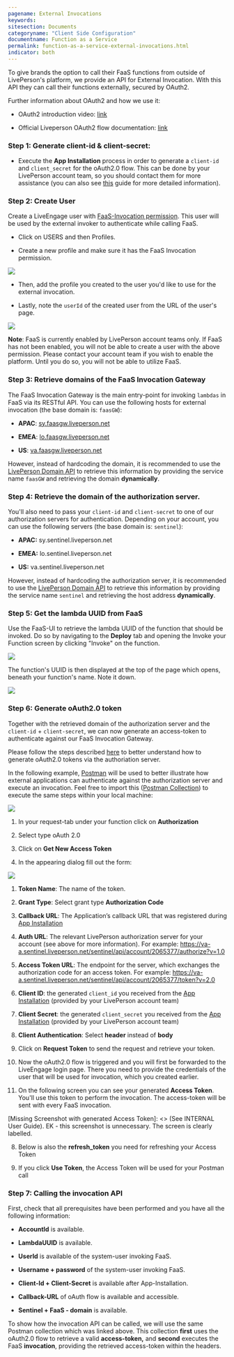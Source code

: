 ```yaml
---
pagename: External Invocations
keywords:
sitesection: Documents
categoryname: "Client Side Configuration"
documentname: Function as a Service
permalink: function-as-a-service-external-invocations.html
indicator: both
---
```


To give brands the option to call their FaaS functions from outside of LivePerson's platform, we provide an API for External Invocation. With this API they can call their functions externally, secured by OAuth2.

Further information about OAuth2 and how we use it:

* OAuth2 introduction video: [link](https://www.youtube.com/watch?v=CPbvxxslDTU)

* Official Liveperson OAuth2 flow documentation: [link](authorizing-liveengage-applications-overview.html)

### Step 1: Generate client-id & client-secret:

* Execute the **App Installation** process in order to generate a `client-id` and `client_secret` for the oAuth2.0 flow. This can be done by your LivePerson account team, so you should contact them for more assistance (you can also see [this](https://developers.liveperson.com/guides-le-applications-installing.html) guide for more detailed information).

### Step 2: Create User

Create a LiveEngage user with [FaaS-Invocation permission](function-as-a-service-getting-started.html#before-getting-started). This user will be used by the external invoker to authenticate while calling FaaS.

* Click on USERS and then Profiles.

* Create a new profile and make sure it has the FaaS Invocation permission.

![](img/faas-permission.png)

* Then, add the profile you created to the user you'd like to use for the external invocation.

* Lastly, note the `userId` of the created user from the URL of the user's page.

![](img/faas-userid.png)

**Note**: FaaS is currently enabled by LivePerson account teams only. If FaaS has not been enabled, you will not be able to create a user with the above permission. Please contact your account team if you wish to enable the platform. Until you do so, you will not be able to utilize FaaS.

### Step 3: Retrieve domains of the FaaS Invocation Gateway

The FaaS Invocation Gateway is the main entry-point for invoking `lambdas` in FaaS via its RESTful API. You can use the following hosts for external invocation (the base domain is: `faasGW`):

* **APAC**: [sy.faasgw.liveperson.net](http://sy.faasgw.liveperson.net/)

* **EMEA**: [lo.faasgw.liveperson.net](http://lo.faasgw.liveperson.net/)

* **US**: [va.faasgw.liveperson.net](http://va.faasgw.liveperson.net/)

However, instead of hardcoding the domain, it is recommended to use the [LivePerson Domain API](https://developers.liveperson.com/agent-domain-domain-api.html) to retrieve this information by providing the service name `faasGW` and retrieving the domain **dynamically**.

### Step 4: Retrieve the domain of the authorization server.

You'll also need to pass your `client-id` and `client-secret` to one of our authorization servers for authentication. Depending on your account, you can use the following servers (the base domain is: `sentinel`):

* **APAC:** sy.sentinel.liveperson.net

* **EMEA:** lo.sentinel.liveperson.net

* **US:** va.sentinel.liveperson.net

However, instead of hardcoding the authorization server, it is recommended to use the [LivePerson Domain API](https://developers.liveperson.com/agent-domain-domain-api.html) to retrieve this information by providing the service name `sentinel` and retrieving the host address **dynamically**.

### Step 5: Get the **lambda UUID** from FaaS

Use the FaaS-UI to retrieve the lambda UUID of the function that should be invoked. Do so by navigating to the **Deploy** tab and opening the Invoke your Function screen by clicking "Invoke" on the function.

![](img/faas-invokeuuid.png)

The function's UUID is then displayed at the top of the page which opens, beneath your function's name. Note it down.

![](img/faas-uuid.png)

### Step 6: Generate oAuth2.0 token

Together with the retrieved domain of the authorization server and the `client-id` + `client-secret`, we can now generate an access-token to authenticate against our FaaS Invocation Gateway.

Please follow the steps described [here](https://developers.liveperson.com/authorizing-liveengage-applications-overview.html#getting-started) to better understand how to generate oAuth2.0 tokens via the authoriation server.

In the following example, [Postman](https://www.getpostman.com/) will be used to better illustrate how external applications can authenticate against the authorization server and execute an invocation. Feel free to import this ([Postman Collection](https://raw.githubusercontent.com/LivePersonInc/developers-community/master/assets/FaaS.postman_collection.json)) to execute the same steps within your local machine:

![](img/faas-postman.png)

1. In your request-tab under your function click on **Authorization**

2. Select type oAuth 2.0

3. Click on **Get New Access Token**

4. In the appearing dialog fill out the form:

![](img/faas-token.png)

  1. **Token Name**: The name of the token.

  2. **Grant Type**: Select grant type **Authorization Code**

  3. **Callback URL**: 	The Application’s callback URL that was registered during [App Installation](https://developers.liveperson.com/guides-le-applications-installing.html)

  4. **Auth URL**: The relevant LivePerson authorization server for your account (see above for more information). For example: https://va-a.sentinel.liveperson.net/sentinel/api/account/2065377/authorize?v=1.0

  5. **Access Token URL**: The endpoint for the server, which exchanges the authorization code for an access token. For example: https://va-a.sentinel.liveperson.net/sentinel/api/account/2065377/token?v=2.0

  6. **Client ID**: the generated `client_id` you received from the [App Installation](https://developers.liveperson.com/guides-le-applications-installing.html) (provided by your LivePerson account team)

  7. **Client Secret**: the generated `client_secret` you received from the [App Installation](https://developers.liveperson.com/guides-le-applications-installing.html) (provided by your LivePerson account team)

  8. **Client Authentication**: Select **header** instead of **body**

5. Click on **Request Token** to send the request and retrieve your token.

6. Now the oAuth2.0 flow is triggered and you will first be forwarded to the LiveEngage login page. There you need to provide the credentials of the user that will be used for invocation, which you created earlier.

7. On the following screen you can see your generated **Access Token**. You'll use this token to perform the invocation. The access-token will be sent with every FaaS invocation.

[Missing Screenshot with generated Access Token]: <> (See INTERNAL User Guide). EK - this screenshot is unnecessary. The screen is clearly labelled.

8. Below is also the **refresh_token** you need for refreshing your Access Token

9. If you click **Use Token**, the Access Token will be used for your Postman call

[Missing information]: <> (See INTERNAL User Guide.)

### Step 7: Calling the invocation API

First, check that all prerequisites have been performed and you have all the following information:

  * **AccountId** is available.

  * **LambdaUUID** is available.

  * **UserId** is available of the system-user invoking FaaS.

  * **Username + password** of the system-user invoking FaaS.

  * **Client-Id + Client-Secret** is available after App-Installation.

  * **Callback-URL** of oAuth flow is available and accessible.

  * **Sentinel + FaaS - domain** is available.

To show how the invocation API can be called, we will use the same Postman collection which was linked above. This collection **first** uses the oAuth2.0 flow to retrieve a valid **access-token,** and **second** executes the FaaS **invocation**, providing the retrieved access-token within the headers.
